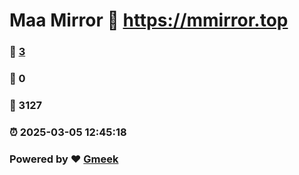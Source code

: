 # Maa Mirror :link: https://mmirror.top 
### :page_facing_up: [3](https://mmirror.top/tag.html) 
### :speech_balloon: 0 
### :hibiscus: 3127 
### :alarm_clock: 2025-03-05 12:45:18 
### Powered by :heart: [Gmeek](https://github.com/Meekdai/Gmeek)
